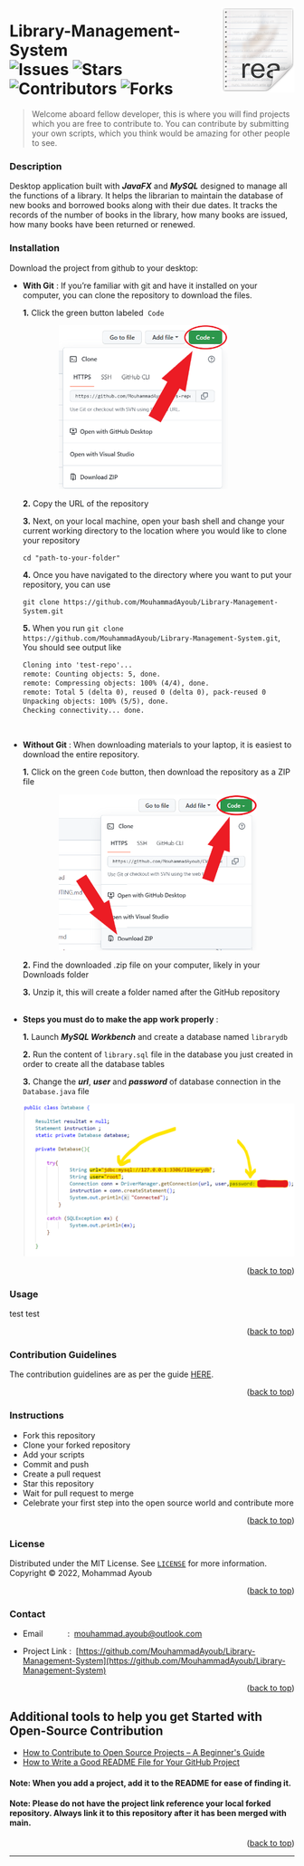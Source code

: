<a name="readme-top"></a>

<img src="assets/images/icon.png" align="right" />

# Library-Management-System</br>![Issues](https://img.shields.io/github/issues/MouhammadAyoub/Library-Management-System)&nbsp;![Stars](https://img.shields.io/github/stars/MouhammadAyoub/Library-Management-System)&nbsp;![Contributors](https://img.shields.io/github/contributors/MouhammadAyoub/Library-Management-System)&nbsp;![Forks](https://img.shields.io/github/forks/MouhammadAyoub/Library-Management-System)

> Welcome aboard fellow developer, this is where you will find projects which you are free to contribute to. You can contribute by submitting your own scripts, which you think would be amazing for other people to see.

### Description

Desktop application built with ***JavaFX*** and ***MySQL*** designed to manage all the functions of a library. It helps the librarian to maintain the database of new books and borrowed books along with their due dates. It tracks the records of the number of books in the library, how many books are issued, how many books have been returned or renewed.

### Installation

Download the project from github to your desktop:

  - **With Git** :
      If you’re familiar with git and have it installed on your computer, you can clone the repository to download the files.
      
      **1.** Click the green button labeled &nbsp;`Code`</br>
      
      &nbsp;&nbsp;&nbsp;&nbsp;&nbsp;&nbsp;&nbsp;&nbsp;&nbsp;&nbsp;&nbsp;&nbsp;&nbsp;&nbsp;&nbsp;&nbsp;<img src="assets/images/Button-Position.png" width="300px;" /></br>
      
      **2.** Copy the URL of the repository</br>
      
      **3.** Next, on your local machine, open your bash shell and change your current working directory to the location where you would like to clone your repository
      ```shell
      cd "path-to-your-folder"
      ```
      
      **4.** Once you have navigated to the directory where you want to put your repository, you can use
      ```shell
      git clone https://github.com/MouhammadAyoub/Library-Management-System.git
      ```
      
      **5.** When you run `git clone https://github.com/MouhammadAyoub/Library-Management-System.git`, You should see output like
      ```shell
      Cloning into 'test-repo'...
      remote: Counting objects: 5, done.
      remote: Compressing objects: 100% (4/4), done.
      remote: Total 5 (delta 0), reused 0 (delta 0), pack-reused 0
      Unpacking objects: 100% (5/5), done.
      Checking connectivity... done.
      ```
      </br>
      
  - **Without Git** :
      When downloading materials to your laptop, it is easiest to download the entire repository.
      
      **1.** Click on the green `Code` button, then download the repository as a ZIP file</br>
      
      &nbsp;&nbsp;&nbsp;&nbsp;&nbsp;&nbsp;&nbsp;&nbsp;&nbsp;&nbsp;&nbsp;&nbsp;&nbsp;&nbsp;&nbsp;&nbsp;<img src="assets/images/Download-Zip.png" width="350px" /></br>
      
      **2.** Find the downloaded .zip file on your computer, likely in your Downloads folder</br>
      
      **3.** Unzip it, this will create a folder named after the GitHub repository</br></br>

  - **Steps you must do to make the app work properly** :
      
      **1.** Launch ***MySQL Workbench*** and create a database named `librarydb`</br>
      
      **2.** Run the content of `library.sql` file in the database you just created in order to create all the database tables</br>
      
      **3.** Change the ***url***, ***user*** and ***password*** of database connection in the `Database.java` file</br>
      
      <img src="assets/images/Database-Attributes.png" width="650px" /></br>

<p align="right">(<a href="#readme-top">back to top</a>)</p>

### Usage

test test

<p align="right">(<a href="#readme-top">back to top</a>)</p>

### Contribution Guidelines

The contribution guidelines are as per the guide [HERE](https://github.com/MouhammadAyoub/Library-Management-System/blob/main/CONTRIBUTING.md).

<p align="right">(<a href="#readme-top">back to top</a>)</p>

### Instructions

- Fork this repository
- Clone your forked repository
- Add your scripts
- Commit and push
- Create a pull request
- Star this repository
- Wait for pull request to merge
- Celebrate your first step into the open source world and contribute more

<p align="right">(<a href="#readme-top">back to top</a>)</p>

### License
Distributed under the MIT License. See [`LICENSE`](https://github.com/MouhammadAyoub/Library-Management-System/blob/main/LICENSE) for more information.  
Copyright © 2022, Mohammad Ayoub

<p align="right">(<a href="#readme-top">back to top</a>)</p>

### Contact

- Email&nbsp;&nbsp;&nbsp;&nbsp;&nbsp;&nbsp;&nbsp;&nbsp;&nbsp;&nbsp;&nbsp;:&nbsp;&nbsp;[mouhammad.ayoub@outlook.com](mailto:mouhammad.ayoub@outlook.com)

- Project Link : &nbsp;[https://github.com/MouhammadAyoub/Library-Management-System](https://github.com/MouhammadAyoub/Library-Management-System)

<p align="right">(<a href="#readme-top">back to top</a>)</p>

## Additional tools to help you get Started with Open-Source Contribution

* [How to Contribute to Open Source Projects – A Beginner's Guide](https://www.freecodecamp.org/news/how-to-contribute-to-open-source-projects-beginners-guide/)
* [How to Write a Good README File for Your GitHub Project](https://www.freecodecamp.org/news/how-to-write-a-good-readme-file/)

#### Note: When you add a project, add it to the README for ease of finding it.
#### Note: Please do not have the project link reference your local forked repository. Always link it to this repository after it has been merged with main.

<p align="right">(<a href="#readme-top">back to top</a>)</p>

-----------
